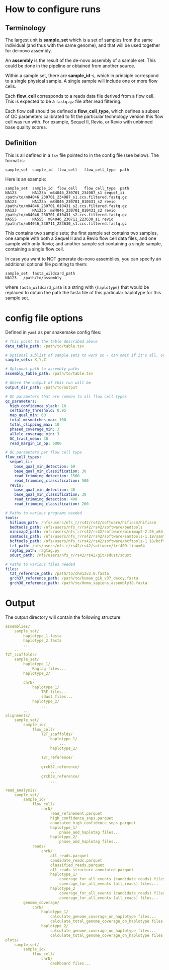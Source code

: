 # How to configure runs

## Terminology

The largest unit is **sample_set** which is a set of samples from the same individual (and thus with the same genome), and that will be used together for de-novo assembly.

An **assembly** is the result of the de-novo assembly of a sample set. This could be done in the pipeline or obtained from another source.

Within a sample set, there are **sample_id**-s, which in principle correspond to a single physical sample. A single sample will include one or more flow cells.

Each **flow_cell** corresponds to a reads data file derived from a flow cell. This is expected to be a `fastq.gz` file after read filtering.

Each flow cell should be defined a **flow_cell_type**, which defines a subset of QC parameters calibrated to fit the particular technology version this flow cell was run with. For example, Sequel II, Revio, or Revio with unbinned base quality scores.

## Definition
This is all defined in a `tsv` file pointed to in the config file (see below). The format is:
```
sample_set  sample_id  flow_cell   flow_cell_type  path
```
Here is an example:
```
sample_set  sample_id  flow_cell   flow_cell_type  path
NA123       NA123a  m84046_230701_234987_s1 sequel_ii   /path/to/m84046_230701_234987_s1.ccs.filtered.fastq.gz
NA123       NA123a  m84046_230701_010431_s2 revio   /path/to/m84046_230701_010431_s2.ccs.filtered.fastq.gz
NA123       NA123b  m84046_230701_010431_s2 revio   /path/to/m84046_230701_010431_s2.ccs.filtered.fastq.gz
NA555       NA555  m84046_230711_223630_s1 revio   /path/to/m84046_230711_223630_s1.ccs.filtered.fastq.gz
```
This contains two sample sets; the first sample set contains two samples, one sample with both a Sequel II and a Revio flow cell data files, and one sample with only Revio; and another sample set containing a single sample, containing a single flow cell.

In case you want to NOT generate de-novo assemblies, you can specify an additional optional file pointing to them:
```
sample_set  fasta_wildcard_path
NA123   /path/to/assembly
```
where `fasta_wildcard_path` is a string with `{haplotype}` that would be replaced to obtain the path the fasta file of this particular haplotype for this sample set.

# config file options
Defined in `yaml` as per snakemake config files:

```yaml
# This point to the table described above
data_table_path: /path/to/table.tsv

# Optional sublist of sample sets to work on - can omit if it's all, or give manually in the command line
sample_sets: X,Y,Z

# Optional path to assembly paths
assembly_table_path: /path/to/table.tsv

# Where the output of this run will be
output_dir_path: /path/to/output

# QC parameters that are common to all flow cell types
qc_parameters:    
  high_confidence_slack: 10
  certainty_threshold: 0.95
  map_qual_min: 60
  total_mismatches_max: 100
  total_clipping_max: 10
  phased_coverage_min: 3
  allele_coverage_min: 3
  GC_tract_mean: 30
  read_margin_in_bp: 5000

# QC parameters per flow cell type
flow_cell_types:
  sequel_ii: 
    base_qual_min_detection: 60
    base_qual_min_classification: 30
    read_trimming_detection: 1500
    read_trimming_classification: 500
  revio: 
    base_qual_min_detection: 40
    base_qual_min_classification: 30
    read_trimming_detection: 400
    read_trimming_classification: 200

# Paths to various programs needed
tools:
  hifiasm_path: /nfs/users/nfs_r/rs42/rs42/software/hifiasm/hifiasm
  bedtools_path: /nfs/users/nfs_r/rs42/rs42/software/bedtools
  minimap2_path: /nfs/users/nfs_r/rs42/rs42/software/minimap2-2.26_x64-linux/minimap2
  samtools_path: /nfs/users/nfs_r/rs42/rs42/software/samtools-1.18/samtools
  bcftools_path: /nfs/users/nfs_r/rs42/rs42/software/bcftools-1.18/bcftools
  trf_path: /nfs/users/nfs_r/rs42/rs42/software/trf409.linux64
  ragtag_path: ragtag.py
  sdust_path: /nfs/users/nfs_r/rs42/rs42/git/sdust/sdust

# Paths to various files needed
files:
  t2t_reference_path: /path/to/chm13v2.0.fasta
  grch37_reference_path: /path/to/human_g1k_v37_decoy.fasta
  grch38_reference_path: /path/to/Homo_sapiens_assembly38.fasta
```

# Output
The output directory will contain the following structure:
```yaml
assemblies/             
    sample_set/
        haplotype_1.fasta
        haplotype_2.fasta
        ...
    ...
T2T_scaffolds/
    sample_set/
        haplotype_1/
            Ragtag files...
        haplotype_2/
            ...
        chrN/
            haplotype_1/
                TRF files...
                sdust files...
            haplotype_2/
                ...            
        ...
alignments/
    sample_set/
        sample_id/
            flow_cell/
                T2T_scaffolds/
                    haplotype_1/
                        ...
                    haplotype_2/
                        ...
                T2T_reference/
                    ...
                grch37_reference/
                    ...
                grch38_reference/
                    ...

read_analysis/
    sample_set/
        sample_id/
            flow_cell/
                chrN/
                    read_refinement.parquet
                    high_confidence_snps.parquet
                    annotated_high_confidence_snps.parquet                    
                    haplotype_1/
                        phase_and_haplotag files...
                    haplotype_2/
                        phase_and_haplotag files...                    
            reads/
                chrN/
                    all_reads.parquet
                    candidate_reads.parquet
                    classified_reads.parquet
                    all_reads_structure_annotated.parquet
                    haplotype_1/
                        coverage_for_all_events (candidate_reads) files...
                        coverage_for_all_events (all_reads) files...
                    haplotype_2
                        coverage_for_all_events (candidate_reads) files...
                        coverage_for_all_events (all_reads) files...
        genome_coverage/
            chrN/
                haplotype_1/
                    calculate_genome_coverage_on_haplotype files...
                    calculate_total_genome_coverage_on_haplotype files...
                haplotype_2/
                    calculate_genome_coverage_on_haplotype files...
                    calculate_total_genome_coverage_on_haplotype files...
plots/
    sample_set/
        sample_id/
            flow_cell/
                chrN/
                    dashboard files...         

```

